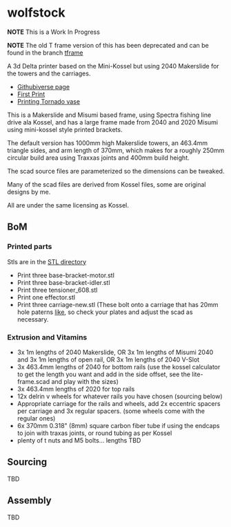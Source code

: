 wolfstock
=========

__NOTE__ This is a Work In Progress

__NOTE__ The old T frame version of this has been deprecated and can be found in the branch [tframe](https://github.com/wolfmanjm/wolfstock/tree/tframe)


A 3d Delta printer based on the Mini-Kossel but using 2040 Makerslide for the
towers and the carriages.

* [Githubiverse page](http://wolfmanjm.github.com/wolfstock)
* [First Print](http://www.youtube.com/watch?v=khotvR7Lyf4)
* [Printing Tornado vase](http://www.youtube.com/watch?v=ChUlHnQ6QRw)

This is a Makerslide and Misumi based frame, using Spectra fishing line drive
ala Kossel, and has a large frame made from 2040 and 2020 Misumi using mini-kossel style printed brackets.

The default version has 1000mm high Makerslide towers, an 463.4mm triangle sides, and 
arm length of 370mm, which makes for a roughly 250mm circular build area using Traxxas joints
and 400mm build height.

The scad source files are parameterized so the dimensions can be
tweaked.

Many of the scad files are derived from Kossel files, some are
original designs by me.

All are under the same licensing as Kossel.

## BoM


### Printed parts
Stls are in the
[STL directory](https://github.com/wolfmanjm/wolfstock/tree/master/stl)

* Print three base-bracket-motor.stl
* Print three base-bracket-idler.stl
* Print three tensioner_608.stl
* Print one effector.stl
* Print three carriage-new.stl (These bolt onto a carriage that has
  20mm hole paterns
  [like](https://www.inventables.com/technologies/standard-wheel-carriage-plate),
  so check your plates and adjust the scad as necessary.

### Extrusion and Vitamins
* 3x 1m lengths of 2040 Makerslide, OR 3x 1m lengths of Misumi 2040 and
  3x 1m lengths of open rail, OR 3x 1m lengths of 2040 V-Slot
* 3x 463.4mm lengths of 2040 for bottom rails (use the kossel
  calculator to get the length you want and add in the side offset,
  see the lite-frame.scad and play with the sizes)
* 3x 463.4mm lengths of 2020 for top rails
* 12x delrin v wheels for whatever rails you have chosen (sourcing
  below)
* Appropriate carriage for the rails and wheels, add 2x eccentric
  spacers per carriage and 3x regular spacers. (some wheels come with
  the regular ones)
* 6x 370mm 0.318" (8mm) square carbon fiber tube if using the endcaps to join
  with traxas joints, or round tubing as per Kossel
* plenty of t nuts and M5 bolts... lengths TBD


## Sourcing

TBD

## Assembly

TBD



